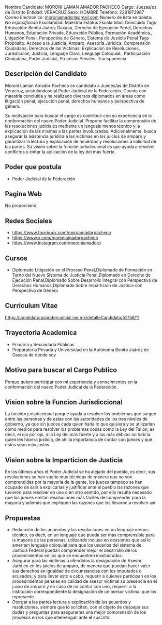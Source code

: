 Nombre Candidato: MORONI LAMAN AMADOR PACHECO
Cargo: Juezas/es de Distrito
Entidad: VERACRUZ
Sexo: HOMBRE
Telefono: 2281972987
Correo Electronico: moroniamador@gmail.com
Numero de lista en boleta: *No especificado*
Escolaridad: Maestría
Estatus Escolaridad: Concluido
Tags Educación: Benito Juárez Oaxaca, Derecho de Ejecución Penal, Derechos Humanos, Educación Privada, Educación Pública, Formación Académica., Litigación Penal, Perspectiva de Género, Sistema de Justicia Penal
Tags Propósito: Acceso a la Justicia, Amparo, Asesoría Jurídica, Comprensión Ciudadana, Derechos de las Víctimas, Explicación de Resoluciones, Jurisdicción, Justicia, Lenguaje Claro, Lenguaje Coloquial., Participación Ciudadana, Poder Judicial, Procesos Penales, Transparencia


## Descripción del Candidato 

Moroni Laman Amador Pacheco es candidato a Jueces/as de Distrito en Veracruz, postulándose al Poder Judicial de la Federación. Cuenta con maestría concluida y ha realizado diversos diplomados en áreas como litigación penal, ejecución penal, derechos humanos y perspectiva de género. 

Su motivación para buscar el cargo es contribuir con su experiencia en la conformación del nuevo Poder Judicial.  Propone facilitar la comprensión de las resoluciones judiciales mediante un lenguaje menos técnico y la explicación de las mismas a las partes involucradas. Adicionalmente, busca asegurar la asistencia jurídica a las víctimas en los juicios de amparo y garantizar la lectura y explicación de acuerdos y resoluciones a solicitud de las partes. Su visión sobre la función jurisdiccional es que ayuda a resolver conflictos y evitar la aplicación de la ley del más fuerte.


## Poder que postula

- Poder Judicial de la Federación


## Pagina Web

No proporcionó


## Redes Sociales

- https://www.facebook.com/moroamadorpacheco
- https://www.x.com/moroniamadorpacheco
- https://www.instagram.com/moroniamadorp


## Cursos

- Diplomado Litigación en el Proceso Penal,Diplomado de Formación en Torno del Nuevo Sistema de Justicia Penal,Diplomado en Derecho de Ejecución Penal,Diplomado Sobre Desarrollo Integral con Perspectiva de Derechos Humanos,Diplomado Sobre Impartición de Justicia con Perspectiva de Género


## Curriculum Vitae

https://candidaturaspoderjudicial.ine.mx/detalleCandidato/52156/11


## Trayectoria Academica

- Primaria y Secundaria Públicas
- Preparatoria Privada y Universidad en la Autónoma Benito Juárez de Oaxaca de donde soy


## Motivo para buscar el Cargo Publico

Porque quiero participar con mi experiencia y conocimientos en la conformación del nuevo Poder Judical de la Federación.


## Vision sobre la Funcion Jurisdiccional

La función jurisdiccional porque ayuda a resolver los problemas que surgen entre las personas y de estas con las autoridades de los tres niveles de gobierno, ya que sin jueces cada quien haría lo que quisiera y se utilizarían como medios para resolver los problemas cosas como la Ley del Talión, es decir, el ojo por ojo, o la Ley del más fuerte y a los más debiles no habría quien les hiciera justicia, de ahí la importancia de contar con jueces y que estos sean más justos.


## Vision sobre la Imparticion de Justicia

En los últimos años el Poder Judicial se ha alejado del pueblo, es decir, sus resoluciones se han vuelto muy técnicas de manera que no son comprendidas por la mayoría de la gente, los jueces tampoco se han ocupado de salir a explicarlas y justificar ante el pueblo las razones que tuvieron para resolver en uno o en otro sentido, por ello resulta necesario que los jueces emitan resoluciones más fáciles de comprender para la mayoría y además que expliquen las razones que los llevaron a resolver así


## Propuestas

- Redacción de los acuerdos y las resoluciones en un lenguaje menos técnico, es decir, en un lenguaje que pueda ser más comprensible para la mayoría de las personas, utilizando incluso en ocasiones que así lo ameriten lenguaje coloquial para que los usuarios del sistema de Justicia Federal puedan comprender mejor el desarrollo de los procedimientos en los que se encuentren involucrados.
- Asegurar para las víctimas u ofendidos la designación de Asesor Jurídico en los juicios de amparo, de manera que puedan hacer valer sus derechos en igualdad de circunstancias con los imputados o acusados; y para llevar esto a cabo, requerir a quienes participan en los procedimientos penales en calidad de asesor victimal su presencia en el juicio de amparo y en caso de no contar con uno, requerir a la institución correspondiente la designación de un asesor victimal que los represente.
- Otorgar a las partes lectura y explicación de los acuerdos y resoluciones, siempre que lo soliciten, con el objeto de despejar sus dudas y preguntas para asegurarles una mejor comprensión de los procesos en los que intervengan ante el suscrito.

